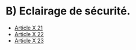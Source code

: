 # B) Eclairage de sécurité.

- [Article X 21](article-x-21.md)
- [Article X 22](article-x-22.md)
- [Article X 23](article-x-23.md)
